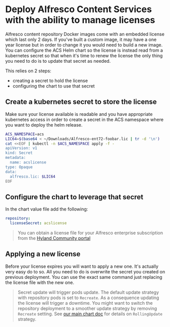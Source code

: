# Deploy Alfresco Content Services with the ability to manage licenses

Alfresco content repository Docker images come with an embedded license which last only 2 days. If you've built a custom image, it may have a one year license but in order to change it you would need to build a new image.
You can configure the ACS Helm chart so the license is instead read from a kubernetes secret so that when it's time to renew the license the only thing you need to do is to update that secret as needed.

This relies on 2 steps:

* creating a secret to hold the license
* configuring the chart to use that secret

## Create a kubernetes secret to store the license

Make sure your license available is readable and you have appropriate kubernetes access in order to create a secret in the ACS namespace where you want to deploy the helm release.

```bash
ACS_NAMESPACE=acs
LIC64=$(base64 < ~/Downloads/Alfresco-ent72-foobar.lic | tr -d '\n')
cat <<EOF | kubectl -n $ACS_NAMESPACE apply -f -
apiVersion: v1
kind: Secret
metadata:
  name: acslicense
type: Opaque
data:
  alfresco.lic: $LIC64
EOF
```

## Configure the chart to leverage that secret

In the chart value file add the following:

```yaml
repository:
  licenseSecret: acslicense
```

> You can obtain a license file for your Alfresco enterprise subscription from the [Hyland Community portal](https://community.hyland.com/)

## Applying a new license

Before your license expires you will want to apply a new one. It's actually very easy do to so. All you need to do is overwrite the secret you created on previous deployment.
You can use the exact same command just replacing the license file with the new one.

> Secret update will trigger pods update. The default update strategy with repository pods is set to `Recreate`.
> As a consequence updating the license will trigger a downtime. You might want to switch the repository deployment to a smoother update strategy by removing `Recreate` setting.
> See [our main chart doc](/helm/alfresco-content-services/README.md) for details on `RollingUpdate` strategy.
